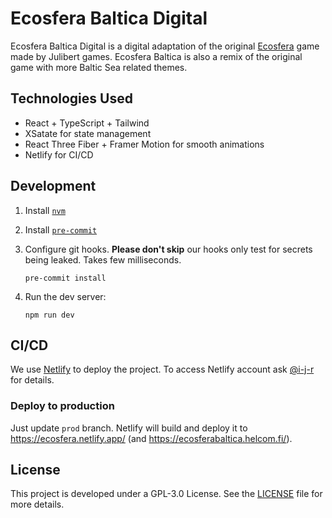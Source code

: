 # Ecosfera Baltica Digital

Ecosfera Baltica Digital is a digital adaptation of the original [Ecosfera](https://www.julibert.com/ecosfera) game made by Julibert games. Ecosfera Baltica is also a remix of the original game with more Baltic Sea related themes.

## Technologies Used

- React + TypeScript + Tailwind
- XSatate for state management
- React Three Fiber + Framer Motion for smooth animations
- Netlify for CI/CD

## Development

1. Install [`nvm`](https://github.com/nvm-sh/nvm?tab=readme-ov-file#install--update-script)

2. Install [`pre-commit`](https://pre-commit.com/#install)

3. Configure git hooks. **Please don't skip** our hooks only test for secrets being leaked. Takes few milliseconds.

   ```shell
   pre-commit install
   ```

4. Run the dev server:

   ```shell
   npm run dev
   ```

## CI/CD

We use [Netlify](https://app.netlify.com/sites/ecosfera) to deploy the project. To access Netlify account ask [@i-j-r](https://github.com/i-j-r) for details.

### Deploy to production

Just update `prod` branch. Netlify will build and deploy it to https://ecosfera.netlify.app/ (and https://ecosferabaltica.helcom.fi/).

## License

This project is developed under a GPL-3.0 License. See the [LICENSE](https://github.com/helcomsecretariat/ecosfera-baltica-digital?tab=GPL-3.0-1-ov-file) file for more details.
